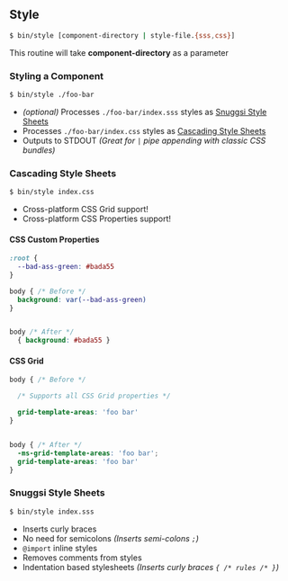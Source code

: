 ## Style
```bash
$ bin/style [component-directory | style-file.{sss,css}]
```

This routine will take **component-directory** as a parameter

### Styling a Component
```bash
$ bin/style ./foo-bar
```

  - _(optional)_  Processes `./foo-bar/index.sss` styles as [Snuggsi Style Sheets](#snuggsi-style-sheets)
  - Processes `./foo-bar/index.css` styles as [Cascading Style Sheets](#cascading-style-sheets)
  - Outputs to STDOUT _(Great for `|` pipe appending with classic CSS bundles)_


### Cascading Style Sheets
```bash
$ bin/style index.css
```

  - Cross-platform CSS Grid support!
  - Cross-platform CSS Properties support!


#### CSS Custom Properties
```CSS
:root {
  --bad-ass-green: #bada55
}

body { /* Before */
  background: var(--bad-ass-green)
}


body /* After */
  { background: #bada55 }
```


#### CSS Grid
```CSS
body { /* Before */

  /* Supports all CSS Grid properties */

  grid-template-areas: 'foo bar'
}


body { /* After */
  -ms-grid-template-areas: 'foo bar';
  grid-template-areas: 'foo bar'
}
```


### Snuggsi Style Sheets
```bash
$ bin/style index.sss
```

  - Inserts curly braces
  - No need for semicolons _(Inserts semi-colons `;`)_
  - `@import` inline styles
  - Removes comments from styles
  - Indentation based stylesheets _(Inserts curly braces `{ /* rules /* }`)_

